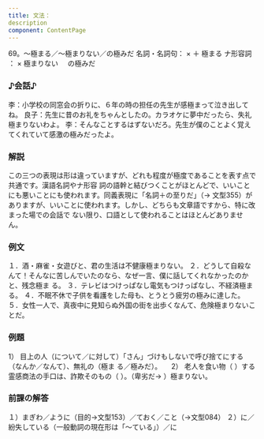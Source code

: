 ```yaml
---
title: 文法：
description
component: ContentPage
---
```



69。～極まる／～極まりない／の極みだ
名詞・名詞句： × ＋ 極まる
ナ形容詞 ： × 極まりない
    の極みだ
### ♪会話♪
李：小学校の同窓会の折りに、６年の時の担任の先生が感極まって泣き出してね。 良子：先生に昔のお礼をちゃんとしたの。カラオケに夢中だったら、失礼極まりないわよ。
李：そんなことするはずないだろ。先生が僕のことよく覚えてくれていて感激の極みだったよ。
### 解説
この三つの表現は形は違っていますが、どれも程度が極度であることを表す点で共通です。漢語名詞やナ形容 詞の語幹と結びつくことがほとんどで、いいことにも悪いことにも使われます。同義表現に「名詞＋の至りだ」（→
文型355）がありますが、いいことに使われます。しかし、どちらも文章語ですから、特に改まった場での会話で ない限り、口語として使われることはほとんどありません。
### 例文
１．酒・麻雀・女遊びと、君の生活は不健康極まりない。
２．どうして自殺なんて！そんなに苦しんでいたのなら、なぜ一言、僕に話してくれなかったのかと、残念極ま る。
３．テレビはつけっぱなし電気もつけっぱなし、不経済極まる。
４．不眠不休で子供を看護をした母も、とうとう疲労の極みに達した。
５．女性一人で、真夜中に見知らぬ外国の街を出歩くなんて、危険極まりないことだ。
### 例題
1） 目上の人（について／に対して）「さん」づけもしないで呼び捨てにする（なんか／なんて）、無礼の（極ま
る／極みだ）。    
2） 老人を食い物（ ）する霊感商法の手口は、詐欺そのもの（ ）。（卑劣だ→ ）極まりない。
### 前課の解答
１）まぎわ／ように（目的→文型153）／ておく／こと（→文型084）
２）に／紛失している（一般動詞の現在形は「～ている」）／に
